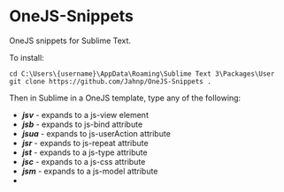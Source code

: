 OneJS-Snippets
==============

OneJS snippets for Sublime Text.

To install:
```
cd C:\Users\{username}\AppData\Roaming\Sublime Text 3\Packages\User
git clone https://github.com/Jahnp/OneJS-Snippets .
```
Then in Sublime in a OneJS template, type any of the following:

* ***jsv*** - expands to a js-view element
* ***jsb*** - expands to js-bind attribute
* ***jsua*** - expands to js-userAction attribute
* ***jsr*** - expands to js-repeat attribute
* ***jst*** - expands to a js-type attribute
* ***jsc*** - expands to a js-css attribute
* ***jsm*** - expands to a js-model attribute
* 

